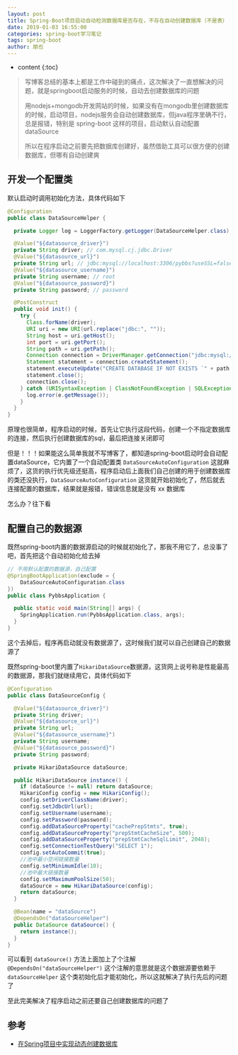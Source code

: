 ```yaml
---
layout: post
title: Spring-Boot项目启动自动检测数据库是否存在，不存在自动创建数据库（不是表）
date: 2019-01-03 16:55:00
categories: spring-boot学习笔记
tags: spring-boot
author: 朋也
---
```


* content
{:toc}

> 写博客总结的基本上都是工作中碰到的痛点，这次解决了一直想解决的问题，就是springboot启动服务的时候，自动去创建数据库的问题
>
> 用nodejs+mongodb开发网站的时候，如果没有在mongodb里创建数据库的时候，启动项目，nodejs服务会自动创建数据库，但java程序里确不行，总是报错，特别是 spring-boot 这样的项目，启动默认自动配置 dataSource
>
> 所以在程序启动之前要先把数据库创建好，虽然借助工具可以很方便的创建数据库，但哪有自动创建爽





## 开发一个配置类

默认启动时调用初始化方法，具体代码如下

```java
@Configuration
public class DataSourceHelper {

  private Logger log = LoggerFactory.getLogger(DataSourceHelper.class);

  @Value("${datasource_driver}")
  private String driver; // com.mysql.cj.jdbc.Driver
  @Value("${datasource_url}")
  private String url; // jdbc:mysql://localhost:3306/pybbs?useSSL=false&characterEncoding=utf8
  @Value("${datasource_username}")
  private String username; // root
  @Value("${datasource_password}")
  private String password; // password

  @PostConstruct
  public void init() {
    try {
      Class.forName(driver);
      URI uri = new URI(url.replace("jdbc:", ""));
      String host = uri.getHost();
      int port = uri.getPort();
      String path = uri.getPath();
      Connection connection = DriverManager.getConnection("jdbc:mysql://" + host + ":" + port, username, password);
      Statement statement = connection.createStatement();
      statement.executeUpdate("CREATE DATABASE IF NOT EXISTS `" + path.replace("/", "") + "` DEFAULT CHARACTER SET = `utf8` COLLATE `utf8_general_ci`;");
      statement.close();
      connection.close();
    } catch (URISyntaxException | ClassNotFoundException | SQLException e) {
      log.error(e.getMessage());
    }
  }
}
```

原理也很简单，程序启动的时候，首先让它执行这段代码，创建一个不指定数据库的连接，然后执行创建数据库的sql，最后把连接关闭即可

但是！！！如果能这么简单我就不写博客了，都知道spring-boot启动时会自动配置dataSource，它内置了一个自动配置类 `DataSourceAutoConfiguration` 这就麻烦了，这货的执行优先级还挺高，程序启动后上面我们自己创建的用于创建数据库的类还没执行，`DataSourceAutoConfiguration` 这货就开始初始化了，然后就去连接配置的数据库，结果就是报错，错误信息就是没有 xx 数据库

怎么办？往下看

## 配置自己的数据源

既然spring-boot内置的数据源启动的时候就初始化了，那我不用它了，总没事了吧，首先把这个自动初始化给去掉

```java
// 不用默认配置的数据源，自己配置
@SpringBootApplication(exclude = {
    DataSourceAutoConfiguration.class
})
public class PybbsApplication {

  public static void main(String[] args) {
    SpringApplication.run(PybbsApplication.class, args);
  }
}
```

这个去掉后，程序再启动就没有数据源了，这时候我们就可以自己创建自己的数据源了

既然spring-boot里内置了`HikariDataSource`数据源，这货网上说号称是性能最高的数据源，那我们就继续用它，具体代码如下

```java
@Configuration
public class DataSourceConfig {

  @Value("${datasource_driver}")
  private String driver;
  @Value("${datasource_url}")
  private String url;
  @Value("${datasource_username}")
  private String username;
  @Value("${datasource_password}")
  private String password;

  private HikariDataSource dataSource;

  public HikariDataSource instance() {
    if (dataSource != null) return dataSource;
    HikariConfig config = new HikariConfig();
    config.setDriverClassName(driver);
    config.setJdbcUrl(url);
    config.setUsername(username);
    config.setPassword(password);
    config.addDataSourceProperty("cachePrepStmts", true);
    config.addDataSourceProperty("prepStmtCacheSize", 500);
    config.addDataSourceProperty("prepStmtCacheSqlLimit", 2048);
    config.setConnectionTestQuery("SELECT 1");
    config.setAutoCommit(true);
    //池中最小空闲链接数量
    config.setMinimumIdle(10);
    //池中最大链接数量
    config.setMaximumPoolSize(50);
    dataSource = new HikariDataSource(config);
    return dataSource;
  }

  @Bean(name = "dataSource")
  @DependsOn("dataSourceHelper")
  public DataSource dataSource() {
    return instance();
  }
}
```

可以看到 `dataSource()` 方法上面加上了个注解 `@DependsOn("dataSourceHelper")` 这个注解的意思就是这个数据源要依赖于 `dataSourceHelper` 这个类初始化后才能初始化，所以这就解决了执行先后的问题了

至此完美解决了程序启动之前还要自己创建数据库的问题了

## 参考

- [在Spring项目中实现动态创建数据库](https://cgs1999.iteye.com/blog/2327637)
